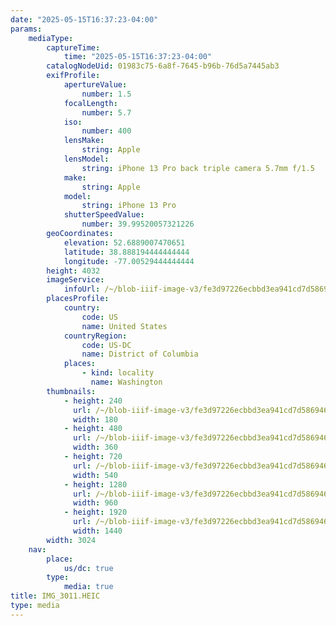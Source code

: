 ```yaml
---
date: "2025-05-15T16:37:23-04:00"
params:
    mediaType:
        captureTime:
            time: "2025-05-15T16:37:23-04:00"
        catalogNodeUid: 01983c75-6a8f-7645-b96b-76d5a7445ab3
        exifProfile:
            apertureValue:
                number: 1.5
            focalLength:
                number: 5.7
            iso:
                number: 400
            lensMake:
                string: Apple
            lensModel:
                string: iPhone 13 Pro back triple camera 5.7mm f/1.5
            make:
                string: Apple
            model:
                string: iPhone 13 Pro
            shutterSpeedValue:
                number: 39.99520057321226
        geoCoordinates:
            elevation: 52.6889007470651
            latitude: 38.888194444444444
            longitude: -77.00529444444444
        height: 4032
        imageService:
            infoUrl: /~/blob-iiif-image-v3/fe3d97226ecbbd3ea941cd7d586946f98a4751508eee051d8c4745df468b7aba/info.json
        placesProfile:
            country:
                code: US
                name: United States
            countryRegion:
                code: US-DC
                name: District of Columbia
            places:
                - kind: locality
                  name: Washington
        thumbnails:
            - height: 240
              url: /~/blob-iiif-image-v3/fe3d97226ecbbd3ea941cd7d586946f98a4751508eee051d8c4745df468b7aba/full/180%2C240/0/default.jpg
              width: 180
            - height: 480
              url: /~/blob-iiif-image-v3/fe3d97226ecbbd3ea941cd7d586946f98a4751508eee051d8c4745df468b7aba/full/360%2C480/0/default.jpg
              width: 360
            - height: 720
              url: /~/blob-iiif-image-v3/fe3d97226ecbbd3ea941cd7d586946f98a4751508eee051d8c4745df468b7aba/full/540%2C720/0/default.jpg
              width: 540
            - height: 1280
              url: /~/blob-iiif-image-v3/fe3d97226ecbbd3ea941cd7d586946f98a4751508eee051d8c4745df468b7aba/full/960%2C1280/0/default.jpg
              width: 960
            - height: 1920
              url: /~/blob-iiif-image-v3/fe3d97226ecbbd3ea941cd7d586946f98a4751508eee051d8c4745df468b7aba/full/1440%2C1920/0/default.jpg
              width: 1440
        width: 3024
    nav:
        place:
            us/dc: true
        type:
            media: true
title: IMG_3011.HEIC
type: media
---
```


